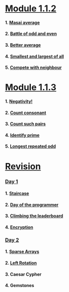 # [Module 1.1.2](https://github.com/dipanshusabharwal/Hacker-Rank-Problems/tree/master/1.1.2)

#### 1. [Masai average](https://github.com/dipanshusabharwal/Hacker-Rank-Problems/blob/master/1.1.2/masai_average.md)

#### 2. [Battle of odd and even](https://github.com/dipanshusabharwal/Hacker-Rank-Problems/blob/master/1.1.2/battle_of_odd_and_even.md)

#### 3. [Better average](https://github.com/dipanshusabharwal/Hacker-Rank-Problems/blob/master/1.1.2/better_average.md)

#### 4. [Smallest and largest of all](https://github.com/dipanshusabharwal/Hacker-Rank-Problems/blob/master/1.1.2/smallest_and_largest_of_all.md)

#### 5. [Compete with neighbour](https://github.com/dipanshusabharwal/Hacker-Rank-Problems/blob/master/1.1.2/compete_with_neighbour.md)

# [Module 1.1.3](https://github.com/dipanshusabharwal/Hacker-Rank-Problems/tree/master/1.1.3)

#### 1. [Negativity!](https://github.com/dipanshusabharwal/Hacker-Rank-Problems/blob/master/1.1.3/negativity.md)

#### 2. [Count consonant](https://github.com/dipanshusabharwal/Hacker-Rank-Problems/blob/master/1.1.3/count_consonant.md)

#### 3. [Count such pairs](https://github.com/dipanshusabharwal/Hacker-Rank-Problems/blob/master/1.1.3/count_such_pairs.md)

#### 4. [Identify prime](https://github.com/dipanshusabharwal/Hacker-Rank-Problems/blob/master/1.1.3/identify_prime.md)

#### 5. [Longest repeated odd](https://github.com/dipanshusabharwal/Hacker-Rank-Problems/blob/master/1.1.3/count_consonant.md)

# [Revision](https://github.com/dipanshusabharwal/Hacker-Rank-Problems/tree/master/revision)

### [Day 1](https://github.com/dipanshusabharwal/Hacker-Rank-Problems/tree/master/revision/day_1)

#### 1. [Staircase](https://github.com/dipanshusabharwal/Hacker-Rank-Problems/blob/master/revision/day_1/staircase.md)

#### 2. [Day of the programmer](https://github.com/dipanshusabharwal/Hacker-Rank-Problems/blob/master/revision/day_1/day_of_the_programmer.md)

#### 3. [Climbing the leaderboard](https://github.com/dipanshusabharwal/Hacker-Rank-Problems/blob/master/revision/day_1/climbing_the_leaderboard.md)

#### 4. [Encryption](https://github.com/dipanshusabharwal/Hacker-Rank-Problems/blob/master/revision/day_1/encryption.md)

### [Day 2](https://github.com/dipanshusabharwal/Hacker-Rank-Problems/tree/master/revision/day_2)

#### 1. [Sparse Arrays](https://github.com/dipanshusabharwal/Hacker-Rank-Problems/blob/master/revision/day_2/sparse_arrays.md)

#### 2. [Left Rotation](https://github.com/dipanshusabharwal/Hacker-Rank-Problems/blob/master/revision/day_2/left_rotation.md)

#### 3. Caesar Cypher

#### 4. Gemstones
